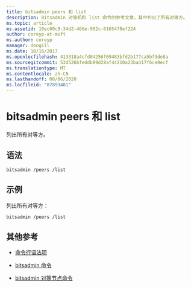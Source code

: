```yaml
---
title: bitsadmin peers 和 list
description: Bitsadmin 对等机和 list 命令的参考文章，其中列出了所有对等方。
ms.topic: article
ms.assetid: 18ec60c9-34d2-466e-982c-6165478ef224
author: coreyp-at-msft
ms.author: coreyp
manager: dongill
ms.date: 10/16/2017
ms.openlocfilehash: 413318a4cfd04256f69483bfd2b177ca5bf9de8a
ms.sourcegitcommit: 53d526bfeddb89d28af44210a23ba417f6ce0ecf
ms.translationtype: MT
ms.contentlocale: zh-CN
ms.lasthandoff: 08/06/2020
ms.locfileid: "87893481"
---
```

# <a name="bitsadmin-peers-and-list"></a>bitsadmin peers 和 list

列出所有对等方。

## <a name="syntax"></a>语法

```
bitsadmin /peers /list
```

## <a name="examples"></a>示例

列出所有对等方：

```
bitsadmin /peers /list
```

## <a name="additional-references"></a>其他参考

- [命令行语法项](command-line-syntax-key.md)

- [bitsadmin 命令](bitsadmin.md)

- [bitsadmin 对等节点命令](bitsadmin-peers.md)
